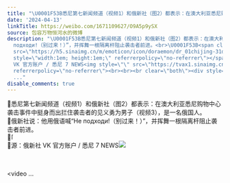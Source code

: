 ```yaml
---
title: "\U0001F53B悉尼第七新闻频道（视频1）和俄新社（图2）都表示：在澳大利亚悉尼购物中心袭击事件中挺身而出拦住袭击者的见义勇为男子（视频3），是一名俄国人。\U0001F53B俄新..."
date: '2024-04-13'
linkTitle: https://weibo.com/1671109627/O9A5p9ySX
source: 包容万物恒河水的微博
description: "\U0001F53B悉尼第七新闻频道（视频1）和俄新社（图2）都表示：在澳大利亚悉尼购物中心袭击事件中挺身而出拦住袭击者的见义勇为男子（视频3），是一名俄国人。<br>\U0001F53B俄新社说：他用俄语喊“Не
  подходи!（别过来！）”，并挥舞一根隔离杆阻止袭击者前进。<br>\U0001F53B<span class=\"url-icon\"><img alt=\"[哆啦A梦吃惊]\"
  src=\"https://h5.sinaimg.cn/m/emoticon/icon/doraemon/dr_01chijing-31d5542cca.png\"
  style=\"width:1em; height:1em;\" referrerpolicy=\"no-referrer\"></span><br>\U0001F53B源：俄新社
  VK 官方账户 / 悉尼 7 NEWS<img style=\"\" src=\"https://tvax1.sinaimg.cn/large/639b1bfbly1hoplvn7w9fj20ia0y27gj.jpg\"
  referrerpolicy=\"no-referrer\"><br><br><br clear=\"both\"><div style=\"clear: both\"></div><video
  ..."
disable_comments: true
---
```

🔻悉尼第七新闻频道（视频1）和俄新社（图2）都表示：在澳大利亚悉尼购物中心袭击事件中挺身而出拦住袭击者的见义勇为男子（视频3），是一名俄国人。<br>🔻俄新社说：他用俄语喊“Не подходи!（别过来！）”，并挥舞一根隔离杆阻止袭击者前进。<br>🔻<span class="url-icon"><img alt="[哆啦A梦吃惊]" src="https://h5.sinaimg.cn/m/emoticon/icon/doraemon/dr_01chijing-31d5542cca.png" style="width:1em; height:1em;" referrerpolicy="no-referrer"></span><br>🔻源：俄新社 VK 官方账户 / 悉尼 7 NEWS<img style="" src="https://tvax1.sinaimg.cn/large/639b1bfbly1hoplvn7w9fj20ia0y27gj.jpg" referrerpolicy="no-referrer"><br><br><br clear="both"><div style="clear: both"></div><video ...